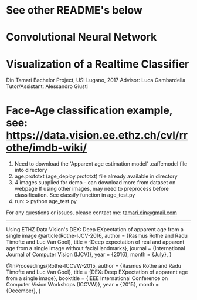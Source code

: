 # See other README's below

# Convolutional Neural Network
# Visualization of a Realtime Classifier

Din Tamari
Bachelor Project, USI Lugano, 2017
Advisor: Luca Gambardella
Tutor/Assistant: Alessandro Giusti

# Face-Age classification example, see: https://data.vision.ee.ethz.ch/cvl/rrothe/imdb-wiki/


1. Need to download the 'Apparent age estimation model' .caffemodel file into directory
2. age.prototxt (age_deploy.prototxt) file already available in directory
3. 4 images supplied for demo - can download more from dataset on webpage
   If using other images, may need to preprocess before classification.
   See classify function in age_test.py
4. run: > python age_test.py


For any questions or issues, please contact me:
tamari.din@gmail.com


-------------------------------------------------------------------------------------------------

Using ETHZ Data Vision's DEX: Deep EXpectation of apparent age from a single image
@article{Rothe-IJCV-2016,
  author = {Rasmus Rothe and Radu Timofte and Luc Van Gool},
  title = {Deep expectation of real and apparent age from a single image without facial landmarks},
  journal = {International Journal of Computer Vision (IJCV)},
  year = {2016},
  month = {July},
}

@InProceedings{Rothe-ICCVW-2015,
  author = {Rasmus Rothe and Radu Timofte and Luc Van Gool},
  title = {DEX: Deep EXpectation of apparent age from a single image},
  booktitle = {IEEE International Conference on Computer Vision Workshops (ICCVW)},
  year = {2015},
  month = {December},
}
